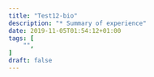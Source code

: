 ```yaml
---
title: "Test12-bio"
description: "* Summary of experience"
date: 2019-11-05T01:54:12+01:00
tags: [
    "",
]
draft: false
---
```


